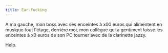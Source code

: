 ```yaml
---
title: Ear-fucking
---
```


A ma gauche, mon boss avec ses enceintes à x00 euros qui alimentent en musique
tout l'étage, derrière moi, mon collègue qui a gentiment laissé les enceintes
à x0 euros de son PC tourner avec de la clarinette jazzy.

Help.

